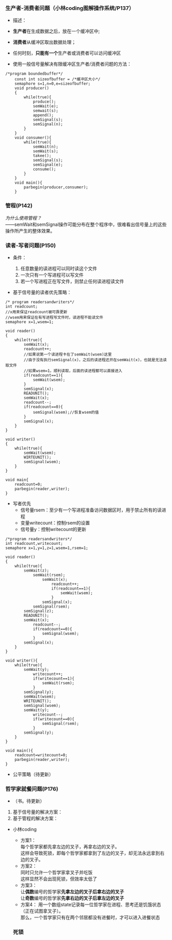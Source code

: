 ### 生产者-消费者问题（小林coding图解操作系统/P137）
* 描述：
* **生产者**在生成数据之后，放在一个缓冲区中;
* **消费者**从缓冲区取出数据处理；
* 任何时刻，**只能有一个**生产者或消费者可以访问缓冲区
  
* 使用一般信号量解决有限缓冲区生产者/消费者问题的方法：
```
/*program boundedbuffer*/
    const int sizeofbuffer = /*缓冲区大小*/
    semaphore s=1,n=0,e=sizeofbuffer;
    void producer()
    {
        while(true){
            produce();
            semWait(e);
            semwait(s);
            append();
            semSignal(s);
            semSignal(n);
        }
    }
    void consumer(){
        while(true){
            semWait(n);
            semWait(s);
            takee();
            semSignal(s);
            semSignal(e);
            consume();
        }
    }
    void main(){
        parbegin(producer,consumer);
    }

```

### 管程(P142)
*为什么使用管程？*  
——semWait和semSignal操作可能分布在整个程序中，很难看出信号量上的这些操作所产生的整体效果。

### 读者-写者问题(P150)
* 条件：
  1. 任意数量的读进程可以同时读这个文件
  2. 一次只有一个写进程可以写文件
  3. 若一个写进程正在写文件，则禁止任何读进程读文件

* 基于信号量的读者优先策略：
```
/* program readersandwriters*/
int readcount;
//x用来保证readcount被可靠更新
//wsem用来保证在有写进程写文件时，读进程不能读文件
semaphore x=1,wsem=1;

void reader()
{
    while(true){
        semWait(x);
        readcount++;
        //如果说第一个读进程卡在了semWait(wsem)这里
        //由于没有执行semSignal(x)，之后的读进程还开在semWait(x)，也就是无法读取文件
        //如果wsem=1，顺利读取，后面的读进程都可以直接进入
        if(readcount==1){
            semWait(wsem);
        }
        semSignal(x);
        READUNIT();
        semWait(x);
        readcount--;
        if(readcount==0){
            semSignal(wsem);//恢复wsem的值
        }
        semSignal(x);
    }
}

void writer()
{
    while(true){
        semWait(wsem);
        WIRTEUNIT();
        semSignal(wsem);
    }
}

void main{
    readcount=0;
    parbegin(reader,writer);
}
```

* 写者优先
  * 信号量rsem：至少有一个写进程准备访问数据区时，用于禁止所有的读进程
  * 变量writecount：控制rsem的设置
  * 信号量y：控制writecount的更新
  
```
/*program readersandwriters*/
int readcount,writecount;
semaphore x=1,y=1,z=1,wsem=1,rsem=1;

void reader()
{
    while(true){
        semWait(z);
            semWait(rsem);
                semWait(x);
                    readcount++;
                    if(readcount==1){
                        semWait(wsem);
                    }
                semSignal(x);
            semSignal(rsem);
        semSignal(z);
        READUNIT();
        semWait(x);
            readcount--;
            if(readcount==0){
                semSignal(wsem);
            }
        semSignal(x);
    }
}

void writer(){
    while(true){
        semWait(y);
            writecount++;
            if(writecount==1){
                semWait(rsem);
            }
        semSignal(y);
        semWait(wsem);
        WRITEUNIT();
        semSignal(wsem);
        semWait(y);
            writecount--;
            if(writecount==0){
                semSignal(rsem);
            }
        semSignal(y);
    }
}

void main(){
    readcount=writecount=0;
    parbegin(reader,writer);
}
```

* 公平策略（待更新）

### 哲学家就餐问题(P176)
* （书。待更新）
1. 基于信号量的解决方案：
2. 基于管程的解决方案：

* 小林coding
  * 方案1：  
  每个哲学家都先拿左边的叉子，再拿右边的叉子。  
  这样会导致死锁，即每个哲学家都拿到了左边的叉子，却无法永远拿到右边的叉子。
  * 方案2：  
  同时只允许一个哲学家拿叉子并吃饭  
  这样显然不会出现死锁，但效率太低了
  * 方案3：  
  让**偶数**编号的哲学家**先拿左边的叉子后拿右边的叉子**  
  让**奇数**编号的哲学家**先拿右边的叉子后拿左边的叉子**
  * 方案4： 
  用一个数组state记录每一位哲学家在进程、思考还是饥饿状态（正在试图拿叉子）。  
  那么，一个哲学家只有在两个邻居都没有进餐时，才可以进入进餐状态

  ### 死锁
  